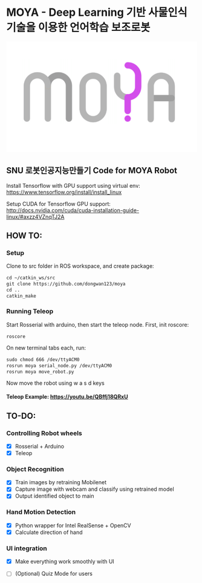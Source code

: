 # MOYA - Deep Learning 기반 사물인식 기술을 이용한 언어학습 보조로봇

![](./moya.PNG)

## SNU 로봇인공지능만들기 Code for MOYA Robot

Install Tensorflow with GPU support using virtual env:
https://www.tensorflow.org/install/install_linux

Setup CUDA for Tensorflow GPU support:
http://docs.nvidia.com/cuda/cuda-installation-guide-linux/#axzz4VZnqTJ2A

## HOW TO:

### Setup
Clone to src folder in ROS workspace, and create package:

```
cd ~/catkin_ws/src
git clone https://github.com/dongwan123/moya
cd ..
catkin_make
```

### Running Teleop
Start Rosserial with arduino, then start the teleop node. First, init roscore:

```
roscore
```

On new terminal tabs each, run:
```
sudo chmod 666 /dev/ttyACM0
rosrun moya serial_node.py /dev/ttyACM0
rosrun moya move_robot.py
```

Now move the robot using w a s d keys

#### Teleop Example: https://youtu.be/QBffj18QRxU


## TO-DO:
### Controlling Robot wheels
- [x] Rosserial + Arduino
- [x] Teleop
### Object Recognition
- [x] Train images by retraining Mobilenet
- [x] Capture image with webcam and classify using retrained model
- [x] Output identified object to main
### Hand Motion Detection
- [x] Python wrapper for Intel RealSense + OpenCV
- [x] Calculate direction of hand
### UI integration
- [x] Make everything work smoothly with UI
- [ ] (Optional) Quiz Mode for users



